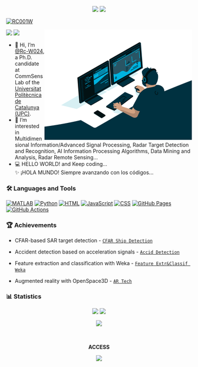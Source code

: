 <!--![Rc-W024-0](https://user-images.githubusercontent.com/97808991/208265022-686f67df-ca1a-40f9-a9aa-c62cd6b29970.png)-->
<div align=center>
<img src="https://user-images.githubusercontent.com/97808991/221172883-3fabcb1f-6276-4ecd-9122-ceb053cb2fb5.png" />
<img src="https://user-images.githubusercontent.com/97808991/221172015-f1d8fe13-01bb-4728-b6bc-d6b05235fb33.png" />
</div>

<p align="left"><a href="https://twitter.com/intent/follow?screen_name=RC001W" target="blank"><img src="https://img.shields.io/twitter/follow/RC001W?logo=twitter&style=for-the-badge&color=1DA1F2" alt="RC001W"/></a></p>

<img align="right" src="./code.gif" width=400 />

<p>
<img src="https://awesome.re/badge.svg"/>
<img src="https://img.shields.io/static/v1?label=%F0%9F%8C%9F&message=If%20Useful&style=flat&color=BC4E99"/>
</p>

- 👋 Hi, I’m [@Rc-W024](https://github.com/Rc-W024), a Ph.D. candidate at CommSensLab of the [Universitat Politècnica de Catalunya (UPC)](https://www.upc.edu/).
- 👀 I’m interested in Multidimensional Information/Advanced Signal Processing, Radar Target Detection and Recognition, AI Information Processing Algorithms, Data Mining and Analysis, Radar Remote Sensing...
- 💻 HELLO WORLD! and Keep coding...<br />✨ ¡HOLA MUNDO! Siempre avanzando con los códigos...

### 🛠️ Languages and Tools
<p>
<a href="https://github.com/search?q=user%3ARc-W024+is%3Arepo+language%3Amatlab"><img alt="MATLAB" src="https://img.shields.io/static/v1?style=&message=MATLAB&color=222222&logo=Star+Trek&logoColor=FFE200&label="></a>
<a href="https://github.com/search?q=user%3ARc-W024+is%3Arepo+language%3Apython"><img alt="Python" src="https://img.shields.io/badge/Python%20-%233776AB.svg?logo=python&logoColor=white"></a>
<a href="https://github.com/search?q=user%3ARc-W024+is%3Arepo+language%3Ahtml"><img alt="HTML" src="https://img.shields.io/badge/HTML%20-%23E34F26.svg?logo=html5&logoColor=white"></a>
<a href="https://github.com/search?q=user%3ARc-W024+is%3Arepo+language%3Ajavascript"><img alt="JavaScript" src="https://img.shields.io/badge/JavaScript%20-%23F7DF1E.svg?logo=javascript&logoColor=black"></a>
<a href="https://github.com/search?q=user%3ARc-W024+is%3Arepo+language%3Ajavascript"><img alt="CSS" src="https://img.shields.io/badge/CSS%20-%231572B6.svg?logo=css3&logoColor=white"></a>
<a href="#"><img alt="GitHub Pages" src="https://img.shields.io/badge/GitHub%20Pages-%23327FC7.svg?logo=github&logoColor=white"></a>
<a href="#"><img alt="GitHub Actions" src="https://img.shields.io/badge/GitHub%20Actions%20-%232671E5.svg?logo=github%20actions&logoColor=white"></a>   
</p>

### 🏆 Achievements
- CFAR-based SAR target detection - [`CFAR Ship Detection`](https://github.com/Rc-W024/SAR_Ship_detection_CFAR)

- Accident detection based on acceleration signals - [`Accid Detection`](https://github.com/Rc-W024/AccidDetec-Accel)

- Feature extraction and classification with Weka - [`Feature Extr&Classif Weka`](https://github.com/Rc-W024/FeaExtrClassif-Weka)

- Augmented reality with OpenSpace3D - [`AR Tech`](https://github.com/Rc-W024/AR-OpenSpace3D)

### 📊 Statistics
<div align=center>
<img src="https://github-readme-stats-git-masterrstaa-rickstaa.vercel.app/api?username=Rc-W024&count_private=true&theme=dark&show_icons=true" height=180 /> <img src="https://github-readme-stats-git-masterrstaa-rickstaa.vercel.app/api/top-langs/?username=Rc-W024&layout=compact&theme=tokyonight" height=180 />
</div>

<p align="center">
<img height="180em" src="https://github-readme-streak-stats.herokuapp.com/?user=Rc-W024&theme=dark&hide_border=false"/>
</p>

<br />

<p align="center"><b>ACCESS</b></p>

<div align=center><img src="https://profile-counter.glitch.me/all-smile/count.svg"/></div>

